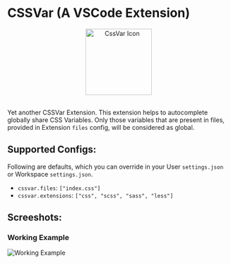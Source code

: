 # CSSVar (A VSCode Extension)

<div align="center">
  <img
  src="https://user-images.githubusercontent.com/11786283/112741125-357f3300-8fa0-11eb-8740-41221488509c.png"
  height="150"
  alt="CssVar Icon" />
	<br />
	<br />
</div>

Yet another CSSVar Extension. This extension helps to
autocomplete globally share CSS Variables. Only those
variables that are present in files, provided in Extension
`files` config, will be considered as global.

## Supported Configs:

Following are defaults, which you can override in
your User `settings.json` or Workspace `settings.json`.

- `cssvar.files`: `["index.css"]`
- `cssvar.extensions`: `["css", "scss", "sass", "less"]`

## Screeshots:

### Working Example
![Working Example](https://user-images.githubusercontent.com/11786283/112741076-dcaf9a80-8f9f-11eb-9532-4c9aa7ff3d9a.gif)

